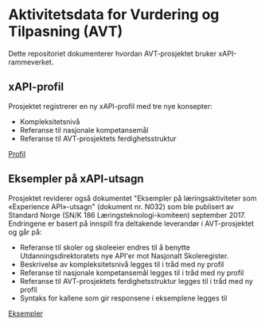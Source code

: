 # Aktivitetsdata for Vurdering og Tilpasning (AVT)
Dette repositoriet dokumenterer hvordan AVT-prosjektet bruker xAPI-rammeverket. 
## xAPI-profil
Prosjektet registrerer en ny xAPI-profil med tre nye konsepter:
- Kompleksitetsnivå
- Referanse til nasjonale kompetansemål
- Referanse til AVT-prosjektets ferdighetsstruktur

[Profil](avt.jsonld)

## Eksempler på xAPI-utsagn
Prosjektet reviderer også dokumentet "Eksempler på læringsaktiviteter som «Experience API»-utsagn" (dokument nr. N032) som ble publisert av Standard Norge (SN/K 186 Læringsteknologi-komiteen) september 2017. Endringene er basert på innspill fra deltakende leverandør i AVT-prosjektet og går på:
- Referanse til skoler og skoleeier endres til å benytte Utdanningsdirektoratets nye API'er mot Nasjonalt Skoleregister.
- Beskrivelse av kompleksitetsnivå legges til i tråd med ny profil
- Referanse til nasjonale kompetansemål legges til i tråd med ny profil
- Referanse til AVT-prosjektets ferdighetsstruktur legges til i tråd med ny profil
- Syntaks for kallene som gir responsene i eksemplene legges til

[Eksempler](eksempler.md)
